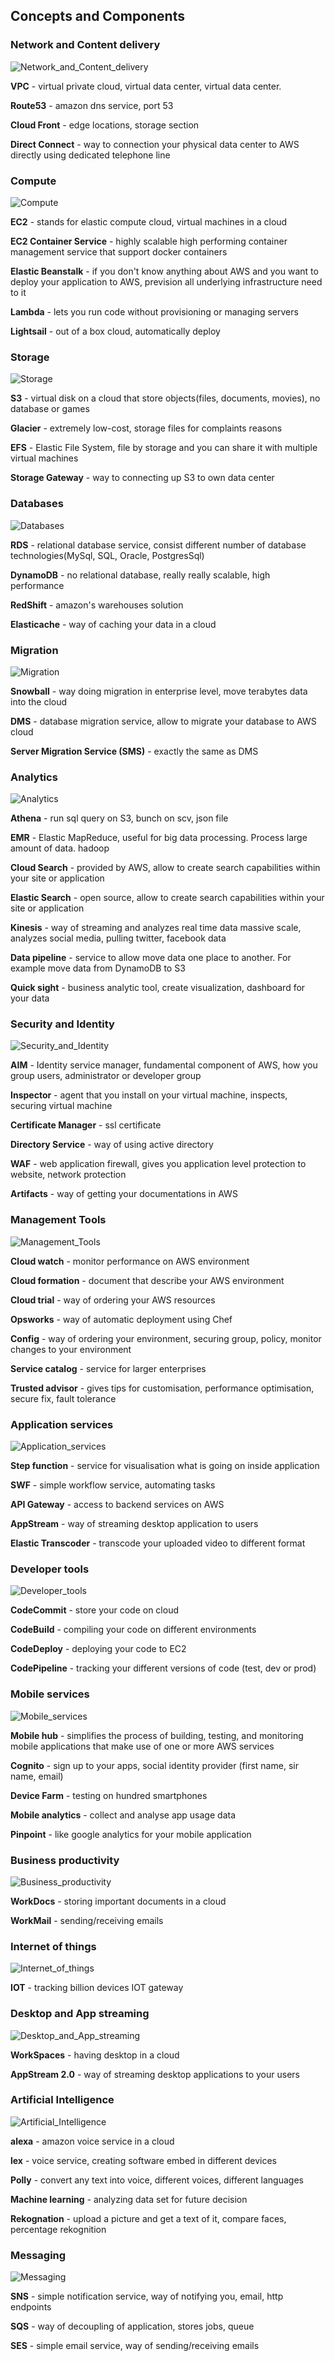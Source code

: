 
## Concepts and  Components
 
### Network and Content delivery
 
  ![Network_and_Content_delivery](images/network_content.png)
  
 **VPC** - virtual private cloud, virtual data center, virtual data center.
 
 **Route53** - amazon dns service, port 53
 
 **Cloud Front** - edge locations, storage section
 
 **Direct Connect** - way to connection your physical data center to AWS directly using dedicated telephone line
 
 
### Compute

  ![Compute](images/compute.png)

  **EC2** - stands for elastic compute cloud, virtual machines in a cloud
  
  **EC2 Container Service** - highly scalable high performing container management service that support docker containers
  
  **Elastic Beanstalk** - if you don't know anything about AWS and you want to deploy your application to AWS, prevision all underlying infrastructure need to it
  
  **Lambda** - lets you run code without provisioning or managing servers
  
  **Lightsail** - out of a box cloud, automatically deploy
  
  
### Storage 
 
   ![Storage](images/storage.png)
  
   **S3** - virtual disk on a cloud that store objects(files, documents, movies), no database or games
   
   **Glacier** - extremely low-cost, storage files for complaints reasons
   
   **EFS** - Elastic File System, file by storage and you can share it with multiple virtual machines
   
   **Storage Gateway** - way to connecting up S3 to own data center
   
   
### Databases   

   ![Databases](images/databases.png)
  
   **RDS** - relational database service, consist different number of database technologies(MySql, SQL, Oracle, PostgresSql)
   
   **DynamoDB** - no relational database, really really scalable, high performance
   
   **RedShift** - amazon's warehouses solution
   
   **Elasticache** - way of caching your data in a cloud
   
   
### Migration   

   ![Migration](images/migration.png)
  
   **Snowball** - way doing migration in enterprise level, move terabytes data into the cloud
   
   **DMS** - database migration service, allow to migrate your database to AWS cloud
   
   **Server Migration Service (SMS)** - exactly the same as DMS 
   
   
### Analytics   

   ![Analytics](images/analytics.png)
  
   **Athena** - run sql query on S3, bunch on scv, json file
   
   **EMR** - Elastic MapReduce, useful for big data processing. Process large amount of data. hadoop
   
   **Cloud Search** - provided by AWS, allow to create search capabilities within your site or application
   
   **Elastic Search** - open source, allow to create search capabilities within your site or application
   
   **Kinesis** - way of streaming and analyzes real time data massive scale, analyzes social media, pulling twitter, facebook data
   
   **Data pipeline** - service to allow move data one place to another. For example move data from DynamoDB to S3
   
   **Quick sight** - business analytic tool, create visualization, dashboard for your data
   
   
### Security and Identity

   ![Security_and_Identity](images/security_and_identity.png)
  
   **AIM** - Identity service manager, fundamental component of AWS, how you group users, administrator or developer group
   
   **Inspector** - agent that you install on your virtual machine, inspects, securing virtual machine
   
   **Certificate Manager** - ssl certificate
   
   **Directory Service** - way of using active directory
   
   **WAF** - web application firewall, gives you application level protection to website, network protection 
   
   **Artifacts** - way of getting your documentations in AWS
   
   
### Management Tools

   ![Management_Tools](images/management_tools.png)
  
   **Cloud watch** - monitor performance on AWS environment
   
   **Cloud formation** - document that describe your AWS environment
   
   **Cloud trial** - way of ordering your AWS resources
   
   **Opsworks** - way of automatic deployment using Chef
   
   **Config** - way of ordering your environment, securing group, policy, monitor changes to your environment
   
   **Service catalog** - service for larger enterprises
   
   **Trusted advisor** - gives tips for customisation, performance optimisation, secure fix, fault tolerance
   
   
### Application services

   ![Application_services](images/application_services.png)
  
   **Step function** - service for visualisation what is going on inside application
   
   **SWF** - simple workflow service, automating tasks
   
   **API Gateway** - access to backend services on AWS
   
   **AppStream** - way of streaming desktop application to users
   
   **Elastic Transcoder** - transcode your uploaded video to different format
   
   
### Developer tools

   ![Developer_tools](images/developer_tools.png)
  
   **CodeCommit** - store your code on cloud
   
   **CodeBuild** - compiling your code on different environments
   
   **CodeDeploy** - deploying your code to EC2
   
   **CodePipeline** - tracking your different versions of code (test, dev or prod)
   

### Mobile services

   ![Mobile_services](images/mobile_services.png)
  
   **Mobile hub** - simplifies the process of building, testing, and monitoring mobile applications that make use of one or more AWS services
   
   **Cognito** - sign up to your apps, social identity provider (first name, sir name, email)
   
   **Device Farm** - testing on hundred smartphones 
   
   **Mobile analytics** - collect and analyse app usage data
   
   **Pinpoint** - like google analytics for your mobile application
   
   
   
### Business productivity

   ![Business_productivity](images/business_productivity.png)   
   
   **WorkDocs** - storing important documents in a cloud
   
   **WorkMail** - sending/receiving emails
   
   
### Internet of things

   ![Internet_of_things](images/iot.png)   
   
   **IOT** - tracking billion devices IOT gateway
   
   
### Desktop and App streaming

   ![Desktop_and_App_streaming](images/desktop_and_app_streaming.png)   
   
   **WorkSpaces** - having desktop in a cloud
  
   **AppStream 2.0** - way of streaming desktop applications to your users
   
   
### Artificial Intelligence

   ![Artificial_Intelligence](images/artificial_intelligence.png)   
   
   **alexa** - amazon voice service in a cloud 
   
   **lex** - voice service, creating software embed in different devices
   
   **Polly** - convert any text into voice, different voices, different languages
   
   **Machine learning** - analyzing data set for future decision
   
   **Rekognation** - upload a picture and get a text of it, compare faces, percentage rekognition
   
   
### Messaging

  ![Messaging](images/messaging.png)   
  
  **SNS** - simple notification service, way of notifying you, email, http endpoints
  
  **SQS** - way of decoupling of application, stores jobs, queue
  
  **SES** - simple email service, way of sending/receiving emails    
  